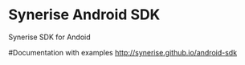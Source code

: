 # Synerise Android SDK
Synerise SDK for Andoid

#Documentation with examples
http://synerise.github.io/android-sdk